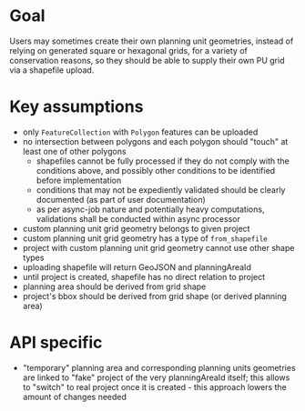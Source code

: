 # Goal

Users may sometimes create their own planning unit geometries, instead of
relying on generated square or hexagonal grids, for a variety of conservation
reasons, so they should be able to supply their own PU grid via a shapefile
upload.

# Key assumptions

* only `FeatureCollection` with `Polygon` features can be uploaded
* no intersection between polygons and each polygon should "touch" at least 
  one of other polygons
  * shapefiles cannot be fully processed if they do not comply with the 
    conditions above, and possibly other conditions to be identified before 
    implementation
  * conditions that may not be expediently validated should be clearly documented (as part of user documentation)
  * as per async-job nature and potentially heavy computations, validations 
    shall be conducted within async processor
* custom planning unit grid geometry belongs to given project
* custom planning unit grid geometry has a type of `from_shapefile`
* project with custom planning unit grid geometry cannot use other shape types
* uploading shapefile will return GeoJSON and planningAreaId
* until project is created, shapefile has no direct relation to project
* planning area should be derived from grid shape
* project's bbox should be derived from grid shape (or derived planning area)

# API specific

* "temporary" planning area and corresponding planning units geometries are 
  linked to "fake" project of the very planningAreaId itself; this allows to 
  "switch" to real project once it is created - this approach lowers the 
  amount of changes needed
